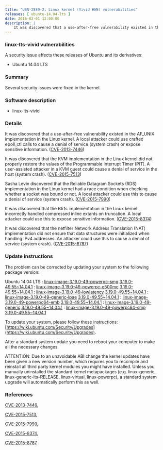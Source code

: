 ```yaml
---
title: "USN-2889-2: Linux kernel (Vivid HWE) vulnerabilities"
releases: [ ubuntu-14.04-lts ]
date: 2016-02-01 12:00:00
description: |
    It was discovered that a use-after-free vulnerability existed in the AF_UNIX implementation in the Linux kernel. A local attacker could use crafted epoll_ctl calls to cause a denial of service (system crash) or expose sensitive information. ([CVE-2013-7446](http://people.ubuntu.com/~ubuntu-security/cve/CVE-2013-7446))
--- 
```

 
### linux-lts-vivid vulnerabilities

A security issue affects these releases of Ubuntu and its derivatives:

* Ubuntu 14.04 LTS

### Summary

Several security issues were fixed in the kernel. 

### Software description

* linux-lts-vivid 

### Details

It was discovered that a use-after-free vulnerability existed in the AF_UNIX implementation in the Linux kernel. A local attacker could use crafted epoll_ctl calls to cause a denial of service (system crash) or expose sensitive information. ([CVE-2013-7446](http://people.ubuntu.com/~ubuntu-security/cve/CVE-2013-7446))

It was discovered that the KVM implementation in the Linux kernel did not properly restore the values of the Programmable Interrupt Timer (PIT). A user-assisted attacker in a KVM guest could cause a denial of service in the host (system crash). ([CVE-2015-7513](http://people.ubuntu.com/~ubuntu-security/cve/CVE-2015-7513))

Sasha Levin discovered that the Reliable Datagram Sockets (RDS) implementation in the Linux kernel had a race condition when checking whether a socket was bound or not. A local attacker could use this to cause a denial of service (system crash). ([CVE-2015-7990](http://people.ubuntu.com/~ubuntu-security/cve/CVE-2015-7990))

It was discovered that the Btrfs implementation in the Linux kernel incorrectly handled compressed inline extants on truncation. A local attacker could use this to expose sensitive information. ([CVE-2015-8374](http://people.ubuntu.com/~ubuntu-security/cve/CVE-2015-8374))

It was discovered that the netfilter Network Address Translation (NAT) implementation did not ensure that data structures were initialized when handling IPv4 addresses. An attacker could use this to cause a denial of service (system crash). ([CVE-2015-8787](http://people.ubuntu.com/~ubuntu-security/cve/CVE-2015-8787)) 

### Update instructions

The problem can be corrected by updating your system to the following package version:

Ubuntu 14.04 LTS
 : [linux-image-3.19.0-49-powerpc-smp](https://launchpad.net/ubuntu/+source/linux-lts-vivid) <span> [3.19.0-49.55~14.04.1](https://launchpad.net/ubuntu/+source/linux-lts-vivid/3.19.0-49.55~14.04.1) </span> 
 : [linux-image-3.19.0-49-powerpc-e500mc](https://launchpad.net/ubuntu/+source/linux-lts-vivid) <span> [3.19.0-49.55~14.04.1](https://launchpad.net/ubuntu/+source/linux-lts-vivid/3.19.0-49.55~14.04.1) </span> 
 : [linux-image-3.19.0-49-lowlatency](https://launchpad.net/ubuntu/+source/linux-lts-vivid) <span> [3.19.0-49.55~14.04.1](https://launchpad.net/ubuntu/+source/linux-lts-vivid/3.19.0-49.55~14.04.1) </span> 
 : [linux-image-3.19.0-49-generic-lpae](https://launchpad.net/ubuntu/+source/linux-lts-vivid) <span> [3.19.0-49.55~14.04.1](https://launchpad.net/ubuntu/+source/linux-lts-vivid/3.19.0-49.55~14.04.1) </span> 
 : [linux-image-3.19.0-49-powerpc64-emb](https://launchpad.net/ubuntu/+source/linux-lts-vivid) <span> [3.19.0-49.55~14.04.1](https://launchpad.net/ubuntu/+source/linux-lts-vivid/3.19.0-49.55~14.04.1) </span> 
 : [linux-image-3.19.0-49-generic](https://launchpad.net/ubuntu/+source/linux-lts-vivid) <span> [3.19.0-49.55~14.04.1](https://launchpad.net/ubuntu/+source/linux-lts-vivid/3.19.0-49.55~14.04.1) </span> 
 : [linux-image-3.19.0-49-powerpc64-smp](https://launchpad.net/ubuntu/+source/linux-lts-vivid) <span> [3.19.0-49.55~14.04.1](https://launchpad.net/ubuntu/+source/linux-lts-vivid/3.19.0-49.55~14.04.1) </span> 

To update your system, please follow these instructions: [https://wiki.ubuntu.com/Security/Upgrades](https://wiki.ubuntu.com/Security/Upgrades).

After a standard system update you need to reboot your computer to make all the necessary changes.

ATTENTION: Due to an unavoidable ABI change the kernel updates have been given a new version number, which requires you to recompile and reinstall all third party kernel modules you might have installed. Unless you manually uninstalled the standard kernel metapackages (e.g. linux-generic, linux-generic-lts-RELEASE, linux-virtual, linux-powerpc), a standard system upgrade will automatically perform this as well. 

### References

 [CVE-2013-7446](http://people.ubuntu.com/~ubuntu-security/cve/CVE-2013-7446), 

 [CVE-2015-7513](http://people.ubuntu.com/~ubuntu-security/cve/CVE-2015-7513), 

 [CVE-2015-7990](http://people.ubuntu.com/~ubuntu-security/cve/CVE-2015-7990), 

 [CVE-2015-8374](http://people.ubuntu.com/~ubuntu-security/cve/CVE-2015-8374), 

 [CVE-2015-8787](http://people.ubuntu.com/~ubuntu-security/cve/CVE-2015-8787)
 
